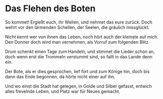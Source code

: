 # Das Flehen des Boten

So kommet! Ergießt euch, ihr Wellen,
und nehmet das eure zurück.
Doch wehrt vor den lärmenden Schellen,
der Seelen, die gräulich missglückt.

Nicht kennt wer von ihnen das Leben,
noch hört auch der kleinste auf mich.
Den Donner doch wird man vernehmen,
als Vorruf zum folgenden Blitz.

Drum schenkt einen Tage zum Handeln,
und stimmet die Lieder schon an,
doch wenn erst die Trommeln verstummt sind,
so fallt in das Lande denn ein.

Der Bote, als er dies gesprochen,
lief fort und zum Könige hin,
doch bis dann das Ende begonnen,
da hörte nicht einer auf ihn.

Und wo einst die Stadt hat gelegen,
in Golde und Silber gefasst,
entwich alles frevelnde Leben,
und Platz war für Neues gemacht.